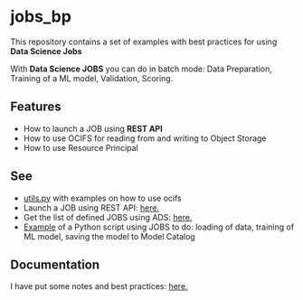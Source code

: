 # jobs_bp
This repository contains a set of examples with best practices for using **Data Science Jobs**

With **Data Science JOBS** you can do in batch mode: Data Preparation, Training of a ML model, Validation, Scoring.

## Features
* How to launch a JOB using **REST API**
* How to use OCIFS for reading from and writing to Object Storage
* How to use Resource Principal

## See
* [utils.py](./utils.py) with examples on how to use ocifs
* Launch a JOB using REST API: [here.](./test_invoke_job_run.ipynb)
* Get the list of defined JOBS using ADS: [here.](./test_jobs_ads.ipynb)
* [Example](./test30.py) of a Python script using JOBS to do: loading of data, training of ML model, saving the model to Model Catalog

## Documentation
I have put some notes and best practices: [here.](./bp.md)

